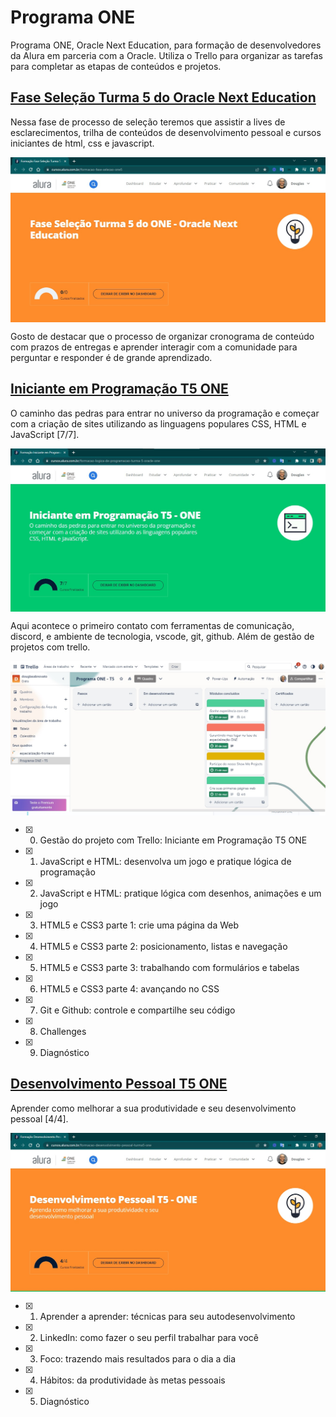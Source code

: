 # Programa ONE

Programa ONE, Oracle Next Education, para formação de desenvolvedores da Alura em parceria com a Oracle.
Utiliza o Trello para organizar as tarefas para completar as etapas de conteúdos e projetos.

## [Fase Seleção Turma 5 do Oracle Next Education](https://cursos.alura.com.br/formacao-fase-selecao-one5)

Nessa fase de processo de seleção teremos que assistir a lives de esclarecimentos, trilha de conteúdos de desenvolvimento pessoal e cursos iniciantes de html, css e javascript.

<p align="center" style="display: flex; align-items: flex-start; justify-content: center;">
  <img alt="programa-one" title="#programa-one" src="./.github/Fase_Selecao_Turma_5_Oracle_Next_Education-1.jpg" width="600px"> 
</p> 

Gosto de destacar que o processo de organizar cronograma de conteúdo com prazos de entregas e aprender interagir com a comunidade para perguntar e responder é de grande aprendizado. 

## [Iniciante em Programação T5 ONE](https://cursos.alura.com.br/formacao-logica-de-programacao-turma-5-oracle-one)

O caminho das pedras para entrar no universo da programação e começar com a criação de sites utilizando as linguagens populares CSS, HTML e JavaScript [7/7]. 

<p align="center" style="display: flex; align-items: flex-start; justify-content: center;">
  <img alt="programa-one" title="#programa-one" src="./.github/Iniciante_em_Programacao_T5_ONE.jpg" width="600px"> 
</p> 

Aqui acontece o primeiro contato com ferramentas de comunicação, discord, e ambiente de tecnologia, vscode, git, github. Além de gestão de projetos com trello. 

<p align="center" style="display: flex; align-items: flex-start; justify-content: center;">
  <img alt="programa-one" title="#programa-one" src="./.github/trello_Fase_Selecao_Turma_5_Oracle_Next_Education-1.jpg" width="600px"> 
</p> 

- [x] 0. Gestão do projeto  com Trello: Iniciante em Programação T5 ONE  
- [x] 1. JavaScript e HTML: desenvolva um jogo e pratique lógica de programação
- [x] 2. JavaScript e HTML: pratique lógica com desenhos, animações e um jogo
- [x] 3. HTML5 e CSS3 parte 1: crie uma página da Web
- [x] 4. HTML5 e CSS3 parte 2: posicionamento, listas e navegação
- [x] 5. HTML5 e CSS3 parte 3: trabalhando com formulários e tabelas
- [x] 6. HTML5 e CSS3 parte 4: avançando no CSS
- [x] 7. Git e Github: controle e compartilhe seu código
- [x] 8. Challenges 
- [x] 9. Diagnóstico

## [Desenvolvimento Pessoal T5 ONE](https://cursos.alura.com.br/formacao-desenvolvimento-pessoal-turma5-one)

Aprender como melhorar a sua produtividade e seu desenvolvimento pessoal [4/4]. 

<p align="center" style="display: flex; align-items: flex-start; justify-content: center;">
  <img alt="programa-one" title="#programa-one" src="./.github/Desenvolvimento_Pessoal_T5_ONE.jpg" width="600px"> 
</p> 

- [x] 1. Aprender a aprender: técnicas para seu autodesenvolvimento
- [x] 2. LinkedIn: como fazer o seu perfil trabalhar para você
- [x] 3. Foco: trazendo mais resultados para o dia a dia
- [x] 4. Hábitos: da produtividade às metas pessoais 
- [x] 5. Diagnóstico